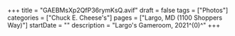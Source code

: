 +++
title = "GAEBMsXp2QfP36rymKsQ.avif"
draft = false
tags = ["Photos"]
categories = ["Chuck E. Cheese's"]
pages = ["Largo, MD (1100 Shoppers Way)"]
startDate = ""
description = "Largo's Gameroom, 2021^(0)^"
+++
